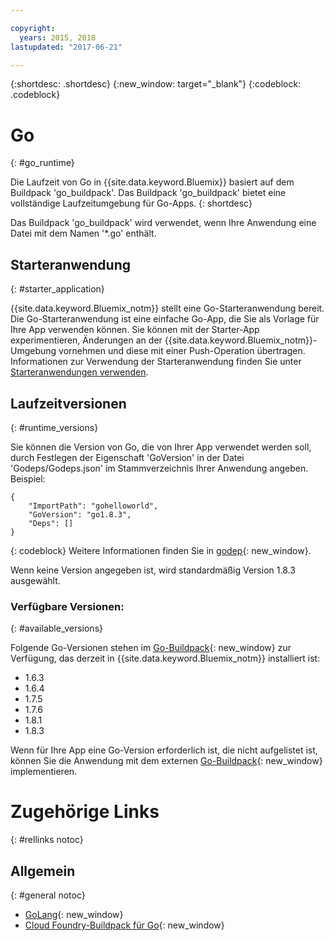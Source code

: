 ```yaml
---

copyright:
  years: 2015, 2018
lastupdated: "2017-06-21"

---
```


{:shortdesc: .shortdesc}
{:new_window: target="_blank"}
{:codeblock: .codeblock}


# Go
{: #go_runtime}

Die Laufzeit von Go in {{site.data.keyword.Bluemix}} basiert auf dem Buildpack 'go_buildpack'.
Das Buildpack 'go_buildpack' bietet eine vollständige Laufzeitumgebung für Go-Apps.
{: shortdesc}

Das Buildpack 'go_buildpack' wird verwendet, wenn Ihre Anwendung eine Datei mit dem Namen '*.go' enthält.

## Starteranwendung
{: #starter_application}

{{site.data.keyword.Bluemix_notm}} stellt eine Go-Starteranwendung bereit. Die Go-Starteranwendung ist eine einfache Go-App, die Sie als Vorlage für Ihre App verwenden können. Sie können mit der Starter-App experimentieren, Änderungen an der {{site.data.keyword.Bluemix_notm}}-Umgebung vornehmen und diese mit einer Push-Operation übertragen. Informationen zur Verwendung der Starteranwendung finden Sie unter [Starteranwendungen verwenden](../common/starter_app_usage.html).

## Laufzeitversionen
{: #runtime_versions}

Sie können die Version von Go, die von Ihrer App verwendet werden soll, durch Festlegen der Eigenschaft 'GoVersion' in der Datei 'Godeps/Godeps.json' im Stammverzeichnis Ihrer Anwendung angeben. Beispiel:

```
{
	"ImportPath": "gohelloworld",
	"GoVersion": "go1.8.3",
	"Deps": []
}
```
{: codeblock}
Weitere Informationen finden Sie in [godep](https://github.com/tools/godep){: new_window}.

Wenn keine Version angegeben ist, wird standardmäßig Version 1.8.3 ausgewählt.

### Verfügbare Versionen:
{: #available_versions}

Folgende Go-Versionen stehen im [Go-Buildpack](https://github.com/cloudfoundry/go-buildpack/releases/tag/v1.8.6){: new_window} zur Verfügung, das derzeit in {{site.data.keyword.Bluemix_notm}} installiert ist:

* 1.6.3
* 1.6.4
* 1.7.5
* 1.7.6
* 1.8.1
* 1.8.3

Wenn für Ihre App eine Go-Version erforderlich ist, die nicht aufgelistet ist, können Sie die Anwendung mit dem externen [Go-Buildpack](https://github.com/cloudfoundry/go-buildpack.git){: new_window} implementieren.

# Zugehörige Links
{: #rellinks notoc}
## Allgemein
{: #general notoc}

* [GoLang](http://golang.org/){: new_window}
* [Cloud Foundry-Buildpack für Go](https://github.com/cloudfoundry/go-buildpack){: new_window}
